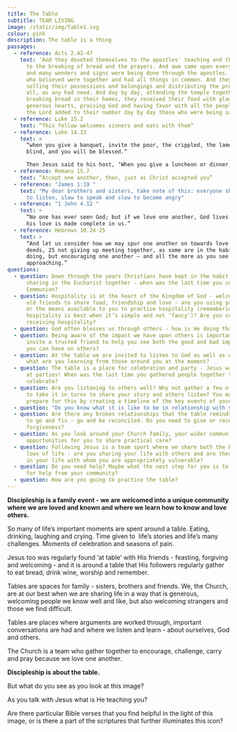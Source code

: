 ```yaml
---
title: The Table
subtitle: TEAM LIVING
image: /static/img/Table1.svg
colour: pink
description: The table is a thing
passages:
  - reference: Acts 2.42-47
    text: ‘And they devoted themselves to the apostles' teaching and the fellowship,
      to the breaking of bread and the prayers. And awe came upon every soul,
      and many wonders and signs were being done through the apostles. And all
      who believed were together and had all things in common. And they were
      selling their possessions and belongings and distributing the proceeds to
      all, as any had need. And day by day, attending the temple together and
      breaking bread in their homes, they received their food with glad and
      generous hearts, praising God and having favor with all the people. And
      the Lord added to their number day by day those who were being saved.’
  - reference: Luke 15.2
    text: “This fellow welcomes sinners and eats with them”
  - reference: Luke 14.13
    text: >
      “when you give a banquet, invite the poor, the crippled, the lame, the
      blind, and you will be blessed.”

      Then Jesus said to his host, ‘When you give a luncheon or dinner, do not invite your friends, your brothers or sisters, your relatives, or your rich neighbours; if you do, they may invite you back and so you will be repaid. But when you give a banquet, invite the poor, the crippled, the lame, the blind, and you will be blessed. Although they cannot repay you, you will be repaid at the resurrection of the righteous.’
  - reference: Romans 15.7
    text: “Accept one another, then, just as Christ accepted you”
  - reference: "James 1:19 "
    text: "My dear brothers and sisters, take note of this: everyone should be quick
      to listen, slow to speak and slow to become angry"
  - reference: "1 John 4.12 "
    text: >
      “No one has ever seen God; but if we love one another, God lives in us and
      his love is made complete in us.”
  - reference: Hebrews 10.24-25
    text: >
      “And let us consider how we may spur one another on towards love and good
      deeds, 25 not giving up meeting together, as some are in the habit of
      doing, but encouraging one another – and all the more as you see the Day
      approaching.”
questions:
  - question: Down through the years Christians have kept in the habit of regularly
      sharing in the Eucharist together - when was the last time you celebrated
      Communion?
  - question: Hospitality is at the heart of the Kingdom of God - welcoming new and
      old friends to share food, friendship and love - are you using your home
      or the means available to you to practice hospitality (remembering that
      hospitality is best when it’s simple and not ‘fancy’)? Are you comfortable
      receiving hospitality?
  - question: God often blesses us through others - how is He doing that at the moment?
  - question: Being aware of the impact we have upon others is important - why not
      invite a trusted friend to help you see both the good and bad impact that
      you can have on others?
  - question: At the table we are invited to listen to God as well as each other -
      what are you learning from those around you at the moment?
  - question: The table is a place for celebration and party - Jesus was often found
      at parties! When was the last time you gathered people together to
      celebrate?
  - question: Are you listening to others well? Why not gather a few of you together
      to take it in turns to share your story and others listen? You may want to
      prepare for this by creating a timeline of the key events of your life?
  - question: "Do you know what it is like to be in relationship with you? "
  - question: Are there any broken relationships that the table reminds you you need
      to go and fix - go and be reconciled. Do you need to give or receive
      forgiveness?
  - question: As you look around your Church family, your wider community are there
      opportunities for you to share practical care?
  - question: Following Jesus is a team sport where we share both the highs and the
      lows of life - are you sharing your life with others and are there people
      in your life with whom you are appropriately vulnerable?
  - question: Do you need help? Maybe what the next step for you is to go and ask
      for help from your community?
  - question: How are you going to practice the table?
---
```

**Discipleship is a family event - we are welcomed into a unique community where we are loved and known and where we learn how to know and love others.** 

So many of life’s important moments are spent around a table. Eating, drinking, laughing and crying. Time given to  life’s stories and life’s many challenges. Moments of celebration and seasons of pain.

Jesus too was regularly found ‘at table’ with His friends - feasting, forgiving and welcoming - and it is around a table that His followers regularly gather to eat bread, drink wine, worship and remember.

Tables are spaces for family - sisters, brothers and friends. We, the Church, are at our best when we are sharing life in a way that is generous, welcoming people we know well and like, but also welcoming strangers and those we find difficult. 

Tables are places where arguments are worked through, important conversations are had and where we listen and learn - about ourselves, God and others. 

The Church is a team who gather together to encourage, challenge, carry and pray because we love one another. 

**Discipleship is about the table.**

But what do you see as you look at this image? 

As you talk with Jesus what is He teaching you?

Are there particular Bible verses that you find helpful in the light of this image, or is there a part of the scriptures that further illuminates this icon?